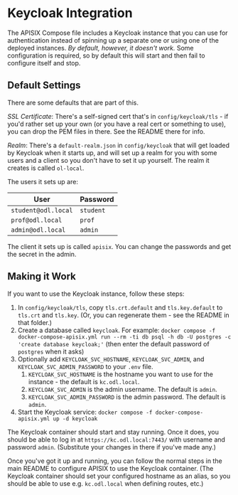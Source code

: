 # Keycloak Integration

The APISIX Compose file includes a Keycloak instance that you can use for authentication instead of spinning up a separate one or using one of the deployed instances. _By default, however, it doesn't work._ Some configuration is required, so by default this will start and then fail to configure itself and stop.

## Default Settings

There are some defaults that are part of this.

_SSL Certificate_: There's a self-signed cert that's in `config/keycloak/tls` - if you'd rather set up your own (or you have a real cert or something to use), you can drop the PEM files in there. See the README there for info.

_Realm_: There's a `default-realm.json` in `config/keycloak` that will get loaded by Keycloak when it starts up, and will set up a realm for you with some users and a client so you don't have to set it up yourself. The realm it creates is called `ol-local`.

The users it sets up are:

| User | Password |
|---|---|
| `student@odl.local` | `student` |
| `prof@odl.local` | `prof` |
| `admin@odl.local` | `admin` |

The client it sets up is called `apisix`. You can change the passwords and get the secret in the admin.

## Making it Work

If you want to use the Keycloak instance, follow these steps:

1. In `config/keycloak/tls`, copy `tls.crt.default` and `tls.key.default` to `tls.crt` and `tls.key`. (Or, you can regenerate them - see the README in that folder.)
2. Create a database called `keycloak`. For example: `docker compose -f docker-compose-apisix.yml run --rm -ti db psql -h db -U postgres -c 'create database keycloak;'` (then enter the default password of `postgres` when it asks)
3. Optionally add `KEYCLOAK_SVC_HOSTNAME`, `KEYCLOAK_SVC_ADMIN`, and `KEYCLOAK_SVC_ADMIN_PASSWORD` to your `.env` file.
   1. `KEYCLOAK_SVC_HOSTNAME` is the hostname you want to use for the instance - the default is `kc.odl.local`.
   2. `KEYCLOAK_SVC_ADMIN` is the admin username. The default is `admin`.
   3. `KEYCLOAK_SVC_ADMIN_PASSWORD` is the admin password. The default is `admin`.
4. Start the Keycloak service: `docker compose -f docker-compose-apisix.yml up -d keycloak`

The Keycloak container should start and stay running. Once it does, you should be able to log in at `https://kc.odl.local:7443/` with username and password `admin`. (Substitute your changes in there if you've made any.)

Once you've got it up and running, you can follow the normal steps in the main README to configure APISIX to use the Keycloak container. (The Keycloak container should set your configured hostname as an alias, so you should be able to use e.g. `kc.odl.local` when defining routes, etc.)
